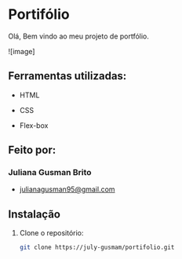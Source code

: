 # Portifólio 

Olá, Bem vindo ao meu projeto de portfólio.

![image]

## Ferramentas utilizadas:

* HTML

* CSS

* Flex-box

## Feito por:

### Juliana Gusman Brito 

* julianagusman95@gmail.com

## Instalação

1. Clone o repositório:
   ```bash
   git clone https://july-gusmam/portifolio.git
